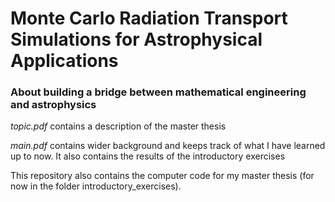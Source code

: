 # Monte Carlo Radiation Transport Simulations for Astrophysical Applications

### About building a bridge between mathematical engineering and astrophysics

*topic.pdf* contains a description of the master thesis

*main.pdf* contains wider background and keeps track of what I have learned up to now. It also contains the results of the introductory exercises

This repository also contains the computer code for my master thesis (for now in the folder introductory_exercises).





